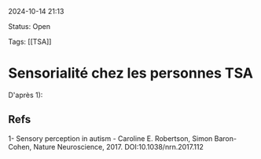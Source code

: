 2024-10-14 21:13

Status: Open 

Tags: [[TSA]] 

# Sensorialité chez les personnes TSA

D'après 1):

## Refs
1- Sensory perception in autism - Caroline E. Robertson, Simon Baron-Cohen, Nature Neuroscience, 2017. DOI:10.1038/nrn.2017.112 

